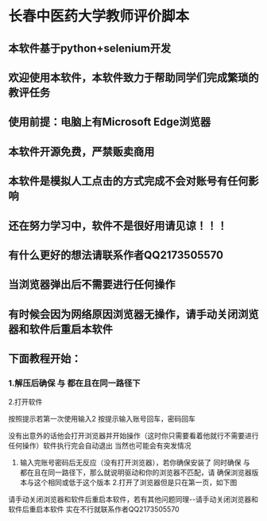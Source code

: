 # 长春中医药大学教师评价脚本
## 本软件基于python+selenium开发
## 欢迎使用本软件，本软件致力于帮助同学们完成繁琐的教评任务
## 使用前提：电脑上有Microsoft Edge浏览器
## 本软件开源免费，严禁贩卖商用
## 本软件是模拟人工点击的方式完成不会对账号有任何影响
## 还在努力学习中，软件不是很好用请见谅！！！
## 有什么更好的想法请联系作者QQ2173505570
## 当浏览器弹出后不需要进行任何操作
## 有时候会因为网络原因浏览器无操作，请手动关闭浏览器和软件后重启本软件
## 下面教程开始：
### 1.解压后确保 与 都在且在同一路径下
2.打开软件 
 
按照提示若第一次使用输入2
按提示输入账号回车，密码回车
 
没有出意外的话他会打开浏览器并开始操作（这时你只需要看着他就行不需要进行任何操作）软件执行完会自动退出
当然也可能会有突发情况
1.	输入完账号密码后无反应（没有打开浏览器），若你确保安装了
同时确保 与 都在且在同一路径下，那么就说明驱动和你的浏览器不匹配，请 确保浏览器版本与这个相同或低于这个版本
2.打开了浏览器但是只在第一页，如下图 
 
请手动关闭浏览器和软件后重启本软件，若有其他问题同理--请手动关闭浏览器和软件后重启本软件
实在不行就联系作者QQ2173505570
